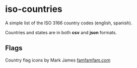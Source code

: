iso-countries
=============

A simple list of the ISO 3166 country codes (english, spanish).

Countries and states are in both **csv** and **json** formats.


Flags
-----
Country flag icons by Mark James [famfamfam.com]

  [famfamfam.com]: http://www.famfamfam.com/lab/icons/flags/